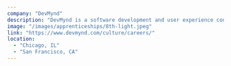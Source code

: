 ```yaml
---
company: "DevMynd"
description: "DevMynd is a software development and user experience consultancy with a passion for crafting quality solutions."
image: "/images/apprenticeships/8th-light.jpeg"
link: "https://www.devmynd.com/culture/careers/"
location:
  - "Chicago, IL"
  - "San Francisco, CA"
---
```

